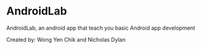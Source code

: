 # AndroidLab
AndroidLab, an android app that teach you basic Android app development

Created by:
Wong Yen Chik and Nicholas Dylan
